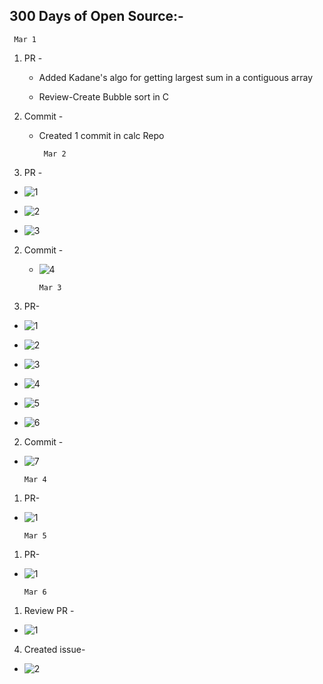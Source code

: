 ## 300 Days of Open Source:-

     Mar 1

1. PR -  

   * Added Kadane's algo for getting largest sum in a contiguous array
   
   * Review-Create Bubble sort in C

2. Commit -
   
   * Created 1 commit in calc Repo
   
          Mar 2

1. PR -
 
  * ![1](https://github.com/krishnaik06/Machine-Learning-in-90-days/pull/7)
  
  * ![2](https://github.com/V2dha/NOvid-20/pull/25)
  
  * ![3](https://github.com/V2dha/NOvid-20/pull/26)
 
2. Commit -

   * ![4](https://github.com/Isha307/ML/tree/master/ML)

         Mar 3

1. PR-

 * ![1](https://github.com/V2dha/NOvid-20/pull/27)

 * ![2]( https://github.com/V2dha/NOvid-20/pull/28)

 * ![3](https://github.com/V2dha/NOvid-20/pull/29)

 * ![4](https://github.com/V2dha/NOvid-20/pull/30)

 * ![5](https://github.com/V2dha/NOvid-20/pull/31)

 * ![6](https://github.com/V2dha/NOvid-20/pull/32)

2. Commit - 

 * ![7](https://github.com/Isha307/ML/tree/master/ML)

       Mar 4

1. PR-

 * ![1](https://github.com/V2dha/NOvid-20/pull/34)

       Mar 5

1. PR-

 * ![1](https://github.com/V2dha/NOvid-20/pull/36)

       Mar 6
       
 1. Review PR - 
  
 * ![1](https://github.com/Isha307/Good-First-Issue)
 
 4. Created issue-

  * ![2](https://github.com/Isha307/ML/issues)
